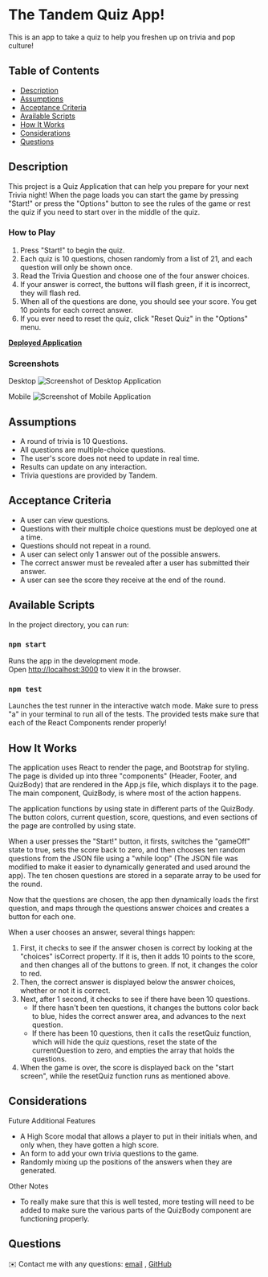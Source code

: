 # The Tandem Quiz App!
This is an app to take a quiz to help you freshen up on trivia and pop culture!

## Table of Contents
- [Description](#description)
- [Assumptions](#assumptions)
- [Acceptance Criteria](#acceptance-criteria)
- [Available Scripts](#available-scripts)
- [How It Works](#how-it-works)
- [Considerations](#considerations)
- [Questions](#questions)

## Description

This project is a Quiz Application that can help you prepare for your next Trivia night! When the page loads you can start the game by pressing "Start!" or press the "Options" button to see the rules of the game or rest the quiz if you need to start over in the middle of the quiz.

### How to Play

1. Press "Start!" to begin the quiz.
1. Each quiz is 10 questions, chosen randomly from a list of 21, and each question will only be shown once.
1. Read the Trivia Question and choose one of the four answer choices.
1. If your answer is correct, the buttons will flash green, if it is incorrect, they will flash red.
1. When all of the questions are done, you should see your score. You get 10 points for each correct answer.
1. If you ever need to reset the quiz, click "Reset Quiz" in the "Options" menu.

**[Deployed Application](https://adamkeyser45.github.io/tandem-quiz/)**

### Screenshots

Desktop
![Screenshot of Desktop Application](src/assets/images/desktop_screenshot.png)

Mobile
![Screenshot of Mobile Application](src/assets/images/mobile_screenshot.jpg)
  
## Assumptions

* A round of trivia is 10 Questions.
* All questions are multiple-choice questions.
* The user's score does not need to update in real time.
* Results can update on any interaction.
* Trivia questions are provided by Tandem.

## Acceptance Criteria

* A user can view questions.
* Questions with their multiple choice questions must be deployed one at a time.
* Questions should not repeat in a round.
* A user can select only 1 answer out of the possible answers.
* The correct answer must be revealed after a user has submitted their answer.
* A user can see the score they receive at the end of the round.

## Available Scripts

In the project directory, you can run:

### `npm start`

Runs the app in the development mode.<br />
Open [http://localhost:3000](http://localhost:3000) to view it in the browser.

### `npm test`

Launches the test runner in the interactive watch mode. Make sure to press "a" in your terminal to run all of the tests. The provided tests make sure that each of the React Components render properly!<br />

## How It Works

The application uses React to render the page, and Bootstrap for styling. The page is divided up into three "components" (Header, Footer, and QuizBody) that are rendered in the App.js file, which displays it to the page. The main component, QuizBody, is where most of the action happens.

The application functions by using state in different parts of the QuizBody. The button colors, current question, score, questions, and even sections of the page are controlled by using state.

When a user presses the "Start!" button, it firsts, switches the "gameOff" state to true, sets the score back to zero, and then chooses ten random questions  from the JSON file using a "while loop" (The JSON file was modified to make it easier to dynamically generated and used around the app). The ten chosen questions are stored in a separate array to be used for the round.

Now that the questions are chosen, the app then dynamically loads the first question, and maps through the questions answer choices and creates a button for each one.

When a user chooses an answer, several things happen:
1. First, it checks to see if the answer chosen is correct by looking at the "choices" isCorrect property. If it is, then it adds 10 points to the score, and then changes all of the buttons to green. If not, it changes the color to red.
1. Then, the correct answer is displayed below the answer choices, whether or not it is correct.
1. Next, after 1 second, it checks to see if there have been 10 questions.
    * If there hasn't been ten questions, it changes the buttons color back to blue, hides the correct answer area, and advances to the next question.
    * If there has been 10 questions, then it calls the resetQuiz function, which will hide the quiz questions, reset the state of the currentQuestion to zero, and empties the array that holds the questions.
1. When the game is over, the score is displayed back on the "start screen", while the resetQuiz function runs as mentioned above.

## Considerations

Future Additional Features
* A High Score modal that allows a player to put in their initials when, and only when, they have gotten a high score.
* An form to add your own trivia questions to the game.
* Randomly mixing up the positions of the answers when they are generated.

Other Notes
* To really make sure that this is well tested, more testing will need to be added to make sure the various parts of the QuizBody component are functioning properly.

## Questions
✉️ Contact me with any questions: [email](mailto:adam.keyser45@gmail.com) , [GitHub](https://github.com/adamkeyser45)<br />
